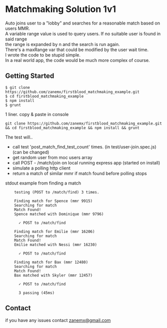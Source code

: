 # Matchmaking Solution 1v1
Auto joins user to a "lobby" and searches for a reasonable match based on users MMR.  
A variable range value is used to query users. If no suitable user is found in said range  
the range is expanded by n and the search is run again.  
There's a maxRange var that could be modified by the user wait time.  
I wrote the code to be stupid simple.   
In a real world app, the code would be much more complex of course.  
## Getting Started
```
$ git clone https://github.com/zanemx/firstblood_matchmaking_example.git
$ cd firstblood_matchmaking_example
$ npm install
$ grunt
```
1 liner. copy & paste in console
```
git clone https://github.com/zanemx/firstblood_matchmaking_example.git && cd firstblood_matchmaking_example && npm install && grunt
```
The test will..
* call test 'post_match_find_test_count' times. (in test/user-join.spec.js)(can be changed)
* get random user from moc users array
* call POST - /match/join on local running express app (started on install)
* simulate a polling http client
* return a match of similar mmr if match found before polling stops

stdout example from finding a match
```
    testing (POST to /match/find) 3 times.

    Finding match for Spence (mmr 9915)
    Searching for match
    Match Found!
    Spence matched with Dominique (mmr 9796)

      ✓ POST to /match/find

    Finding match for Emilie (mmr 16206)
    Searching for match
    Match Found!
    Emilie matched with Nessi (mmr 16230)

      ✓ POST to /match/find

    Finding match for Bax (mmr 12480)
    Searching for match
    Match Found!
    Bax matched with Skyler (mmr 12457)

      ✓ POST to /match/find

      3 passing (45ms)
```
## Contact
if you have any issues contact
[zanemx@gmail.com](mailto:zanemx@gmail.com)
